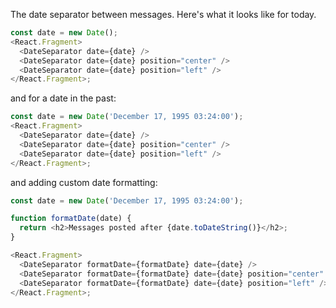 The date separator between messages.
Here's what it looks like for today.

```js
const date = new Date();
<React.Fragment>
  <DateSeparator date={date} />
  <DateSeparator date={date} position="center" />
  <DateSeparator date={date} position="left" />
</React.Fragment>;
```

and for a date in the past:

```js
const date = new Date('December 17, 1995 03:24:00');
<React.Fragment>
  <DateSeparator date={date} />
  <DateSeparator date={date} position="center" />
  <DateSeparator date={date} position="left" />
</React.Fragment>;
```

and adding custom date formatting:

```js
const date = new Date('December 17, 1995 03:24:00');

function formatDate(date) {
  return <h2>Messages posted after {date.toDateString()}</h2>;
}

<React.Fragment>
  <DateSeparator formatDate={formatDate} date={date} />
  <DateSeparator formatDate={formatDate} date={date} position="center" />
  <DateSeparator formatDate={formatDate} date={date} position="left" />
</React.Fragment>;
```
